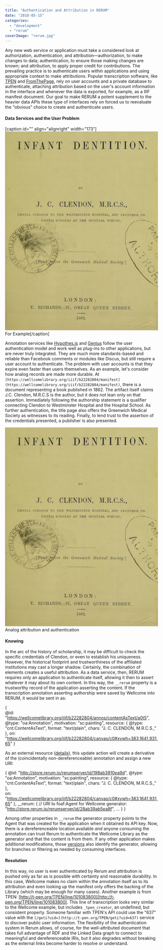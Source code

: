 ```yaml
---
title: "Authentication and Attribution in RERUM"
date: "2018-05-15"
categories: 
  - "development"
  - "rerum"
coverImage: "rerum.jpg"
---
```


Any new web service or application must take a considered look at authorization, authentication, and attribution—authorization, to make changes to data; authentication, to ensure those making changes are known; and attribution, to apply proper credit for contributions. The prevailing practice is to authenticate users within applications and using appropriate context to make attributions. Popular transcription software, like [TPEN](http://t-pen.org) and [FromThePage](https://fromthepage.com/), rely on user accounts and a private database to authenticate, attaching attribution based on the user's account information in the interface and whenever the data is exported, for example, as a IIIF manifest document. Our goal to make RERUM a potent supplement to the heavier data APIs these type of interfaces rely on forced us to reevaluate the "obvious" choice to create and authenticate users.

#### Data Services and the User Problem

[caption id="" align="alignright" width="173"][![](/assets/images/default.jpg)](https://dlcs.io/iiif-img/wellcome/1/a93ab63e-a827-45a1-b6d4-73224f09d455/full/full/0/default.jpg) For Example[/caption]

Annotation services like [Hypothes.is](http://hypothes.is) and [Genius](https://genius.com/web-annotator) follow the user authentication model and work well as plug-ins to other applications, but are never truly integrated. They are much more standards-based and reliable than Facebook comments or modules like Discus, but still require a user account to authenticate. The problem with user accounts is that they expire even faster than users themselves. As an example, let's consider how analog records are made more durable. At `[https://wellcomelibrary.org/iiif/b22282804/manifest](https://wellcomelibrary.org/iiif/b22282804/manifest)`, there is a document representing a book published in 1862. The artifact itself claims J.C. Clendon, M.R.C.S is the author, but it does not lean only on that assertion. Immediately following the authorship statement is a qualifier connecting Clendon to Westminster Hospital and the Hospital School. As further authentication, the title page also offers the Greenwich Medical Society as witnesses to its reading. Finally, to lend trust to the assertion of the credentials presented, a publisher is also presented.

![](/assets/images/default.jpg) Analog attribution and authentication

#### Knowing

In the arc of the history of scholarship, it may be difficult to check the specific credentials of Clendon, or even to establish his uniqueness. However, the historical footprint and trustworthiness of the affiliated institutions may cast a longer shadow. Certainly, the combination of elements creates a useful attribution. As a data service, then, RERUM requires only an application to authenticate itself, allowing it then to assert whatever it may about its own content. In this way, the `__rerum` property is a trustworthy record of the application asserting the content. If the transcription annotation asserting authorship were saved by Wellcome into RERUM, it would be sent in as:

{    
    @id: "https://wellcomelibrary.org/iiif/b22282804/annos/contentAsText/a0t5",
    @type: "oa:Annotation",
    motivation: "sc:painting",
    resource: {
        @type: "cnt:ContentAsText",
        format: "text/plain",
        chars: "J. C. CLENDON, M.R.C.S.,"
    },
    on: "https://wellcomelibrary.org/iiif/b22282804/canvas/c0#xywh=383,1641,931,65"
}

As an external resource ([details](https://blog.ongcdh.org/development/editing-remote-objects-in-rerum/)), this update action will create a derivative of the (coincidentally non-dereferenceable) annotation and assign a new URI:

{
    @id: "http://store.rerum.io/rerumserver/id/198ab3910ea9d",
    @type: "oa:Annotation",
    motivation: "sc:painting",
    resource: {
       @type: "cnt:ContentAsText", 
       format: "text/plain", 
       chars: "J. C. CLENDON, M.R.C.S.," },        
       on: "https://wellcomelibrary.org/iiif/b22282804/canvas/c0#xywh=383,1641,931,65"
    },
    __rerum: {
        // URI to foaf:Agent for Wellcome
        generator: "http://store.rerum.io/rerumserver/id/28ab39ab5ea8f",
    ... }
}

Among other properties in `__rerum`  the generator property points to the Agent that was created for the application when it obtained its API key. Now, there is a dereferenceable location available _and_ anyone consuming the annotation can trust Rerum to authenticate the Wellcome Library as the generator and that the content is from them. If any other application makes additional modifications, those [versions](https://blog.ongcdh.org/development/versioning-in-rerum/) also identify the generator, allowing for branches or filtering as needed by consuming interfaces.

#### Resolution

In this way, no user is ever authenticated by Rerum and attribution is pushed only as far as is possible with certainty and reasonable durability. In this case, Wellcome makes no claim within the annotation itself as to its attribution and even looking up the manifest only offers the backing of the Library (which may be enough for many cases). Another example is from TPEN: [http://t-pen.org/TPEN/line/101083800](http://t-pen.org/TPEN/line/101083800). This line of transcription looks very similar to the Wellcome example, but includes `_tpen_creator`, an undefined, but consistent property. Someone familiar with TPEN's API could use the "637" value with the `[/geti?uid=](http://t-pen.org/TPEN/geti?uid=637)` service to discover public user information. The flexibility of the authentication system in Rerum allows, of course, for the well-attributed document that takes full advantage of RDF and the Linked Data graph to connect to meaningful and dereferenceable IRIs, but it also degrades without breaking as the external links become harder to resolve or understand.
